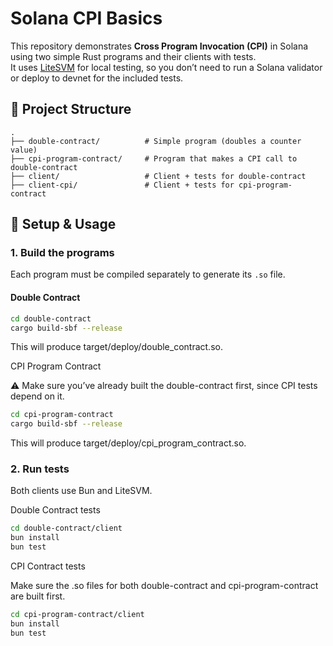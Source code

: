 # Solana CPI Basics

This repository demonstrates **Cross Program Invocation (CPI)** in Solana using two simple Rust programs and their clients with tests.  
It uses [LiteSVM](https://github.com/anza-xyz/litesvm) for local testing, so you don’t need to run a Solana validator or deploy to devnet for the included tests.


## 📂 Project Structure

```text
.
├── double-contract/          # Simple program (doubles a counter value)
├── cpi-program-contract/     # Program that makes a CPI call to double-contract
├── client/                   # Client + tests for double-contract
├── client-cpi/               # Client + tests for cpi-program-contract

```

## 🚀 Setup & Usage

### 1. Build the programs
Each program must be compiled separately to generate its `.so` file.

#### Double Contract
```bash
cd double-contract
cargo build-sbf --release
```

This will produce target/deploy/double_contract.so.

CPI Program Contract

⚠️ Make sure you’ve already built the double-contract first, since CPI tests depend on it.
```bash
cd cpi-program-contract
cargo build-sbf --release
```
This will produce target/deploy/cpi_program_contract.so.

### 2. Run tests

Both clients use Bun
 and LiteSVM.

Double Contract tests

```bash
cd double-contract/client
bun install
bun test
```
CPI Contract tests

Make sure the .so files for both double-contract and cpi-program-contract are built first.
```bash
cd cpi-program-contract/client
bun install
bun test
```
